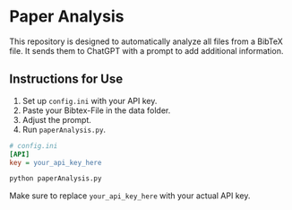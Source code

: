 # Paper Analysis

This repository is designed to automatically analyze all files from a BibTeX file. It sends them to ChatGPT with a prompt to add additional information.

## Instructions for Use

1. Set up `config.ini` with your API key.
2. Paste your Bibtex-File in the data folder.
3. Adjust the prompt. 
4. Run `paperAnalysis.py`.

```ini
# config.ini
[API]
key = your_api_key_here
```

```bash
python paperAnalysis.py
```

Make sure to replace `your_api_key_here` with your actual API key.
